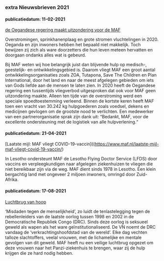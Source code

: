 ### extra Nieuwsbrieven 2021

#### publicatiedatum: 11-02-2021

[de Oegandese regering maakt uitzondering voor de MAF](https://www.maf.nl/een-inhaalslag-voor-oeganda)

Overstromingen, sprinkhanenplaag en grote stromen vluchtelingen in 2020. Oeganda en zijn inwoners hebben het bepaald niet makkelijk. Toch bewijzen zij zich als ware doorzetters die hun leven meteen hervatten en doorgaan ondanks alles wat is gebeurd.

Bij MAF weten wij hoe belangrijk juist dan blijvende hulp op medisch-, geestelijk- en ontwikkelingsgebied is. Daarom vliegt MAF een groot aantal ontwikkelingsorganisaties zoals ZOA, Tutapona, Save The Children en Plan International, door het land en naar de meest afgelegen gebieden om iets van Gods liefde aan de mensen te laten zien. In 2020 heeft de Oegandese regering een tussentijds vliegverbod uitgesproken dat ook voor MAF geen uitzondering maakte. Alleen ten tijde van de overstroming werd een speciale spoedtoestemming verleend. Binnen de kortste keren heeft MAF toen een vracht van 30.242 kg hulpgoederen zoals voedsel, dekens en medicijnen gevlogen om de grootste nood te verlichten. Een medewerker van een partnerorganisatie sprak zijn dank uit: “Bedankt, MAF, voor de excellente ondersteuning met de logistiek van alle hulpverlening.“

#### publicatiedatum: 21-04-2021

[Laatste mijl: MAF vliegt COVID-19-vaccin]((https://www.maf.nl/laatste-mijl-maf-vliegt-covid-19-vaccin/)

In Lesotho ondersteunt MAF de Lesotho Flying Doctor Service (LFDS) door vaccins en verpleegkundigen naar afgelegen ziekenhuizen te vliegen die niet bereikbaar zijn via de weg. MAF dient sinds 1978 in Lesotho. Een klein bergachtig land met ongeveer 2 miljoen inwoners, omringd door Zuid-Afrika.

#### publicatiedatum: 17-08-2021

[Luchtbrug van hoop](https://www.maf.nl/luchtbrug-van-hoop/)

‘Misdaden tegen de menselijkheid’, zo luidt de tenlastelegging tegen de rebellenleiders van de laatste oorlog tussen 1998 en 2002 in de Democratische Republiek Congo (DRC). Sinds deze oorlog is seksueel geweld als wapen als het ware geïnstitutionaliseerd. De VN noemt de DRC vandaag de ‘verkrachtingshoofdstad van de wereld’. Elke dag vechten talloze slachtoffers, veelal vrouwen, met de lichamelijke en mentale gevolgen van dit geweld. MAF heeft nu een veilige luchtbrug opgezet om deze vrouwen naar het Panzi-ziekenhuis te brengen, waar zij de hulp krijgen die ze hard nodig hebben.

